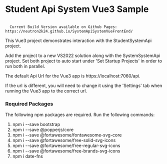 <h1>Student Api System Vue3 Sample</h1>

<code>
  Current Build Version available on Github Pages: https://neutron2k24.github.io/SystemApiSystemVueFrontEnd/
</code>

This Vue3 project demonstrates interaction with the StudentSystemApi project.

Add the project to a new VS2022 solution along with the SystemSystemApi project. 
Set both project to auto start under 'Set Startup Projects' in order to run both in parallel.

The default Api Url for the Vue3 app is https://localhost:7060/api.

If the url is different, you will need to change it using the 'Settings' tab when running the Vue3 app to the correct url.

<h3>Required Packages</h3>
The following npm packages are required. Run the following commands:

1. npm i --save bootstrap
2. npm i --save @popperjs/core
3. npm i --save @fortawesome/fontawesome-svg-core
4. npm i --save @fortawesome/free-solid-svg-icons
5. npm i --save @fortawesome/free-regular-svg-icons
6. npm i --save @fortawesome/free-brands-svg-icons
7. npm i date-fns
